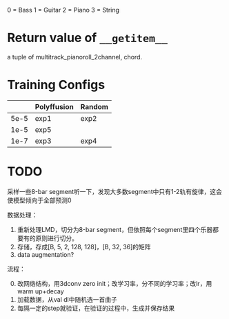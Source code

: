 0 = Bass
1 = Guitar
2 = Piano
3 = String

# Return value of `__getitem__`

a tuple of multitrack_pianoroll_2channel, chord.

# Training Configs

|      | Polyffusion | Random |
|------|-------------|--------|
| 5e-5 | exp1        | exp2   |
| 1e-5 | exp5        |        |
| 1e-7 | exp3        | exp4   |


# TODO

采样一些8-bar segment听一下，发现大多数segment中只有1-2轨有旋律，这会使模型倾向于全部预测0

数据处理：
1. 重新处理LMD，切分为8-bar segment，但依照每个segment里四个乐器都要有的原则进行切分。
2. 存储，存成[B, 5, 2, 128, 128]，[B, 32, 36]的矩阵
3. data augmentation?




流程：

0. 改网络结构，用3dconv zero init；改学习率，分不同的学习率；改lr，用warm up+decay
1. 加载数据，从val dl中随机选一首曲子
2. 每隔一定的step就验证，在验证的过程中，生成并保存结果 


